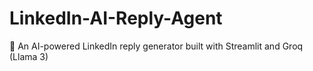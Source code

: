 # LinkedIn-AI-Reply-Agent
🤖 An AI-powered LinkedIn reply generator built with Streamlit and Groq (Llama 3)
